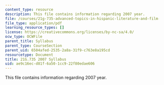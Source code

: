 ```yaml
---
content_type: resource
description: This file contains information regarding 2007 year.
file: /courses/21g-735-advanced-topics-in-hispanic-literature-and-film-the-films-of-luis-bunuel-fall-2013/ae9c16ecd81f6a501cc922f80edae606_MIT21G_735F13_2007Syllabus.pdf
file_type: application/pdf
learning_resource_types: []
license: https://creativecommons.org/licenses/by-nc-sa/4.0/
ocw_type: OCWFile
parent_title: Syllabus
parent_type: CourseSection
parent_uid: 6504afed-2535-2a8a-31f9-c763e8a195cd
resourcetype: Document
title: 21G.735 2007 Syllabus
uid: ae9c16ec-d81f-6a50-1cc9-22f80edae606
---
```

This file contains information regarding 2007 year.